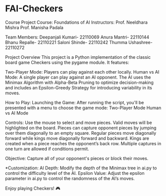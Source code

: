 # FAI-Checkers
Course Project
Course: Foundations of AI
Instructors: Prof. Neeldhara Mishra
Prof. Manisha Padala

Team Members:
Deepanjali Kumari- 22110069
Anura Mantri- 22110144
Bhanu Repalle- 22110221
Saloni Shinde- 22110242
Thumma Ushashree- 22110272


Project Overview
This project is a Python implementation of the classic board game Checkers using the pygame module. It features:

Two-Player Mode: Players can play against each other locally.
Human vs AI Mode: A single player can play against an AI opponent.
The AI uses the Minimax Algorithm with Alpha-Beta Pruning to optimize decision-making and includes an Epsilon-Greedy Strategy for introducing variability in its moves.


How to Play:
Launching the Game: After running the script, you'll be presented with a menu to choose the game mode:
Two-Player Mode
Human vs AI Mode

Controls: Use the mouse to select and move pieces. Valid moves will be highlighted on the board. Pieces can capture opponent pieces by jumping over them diagonally to an empty square.  Regular pieces move diagonally forward while kings move diagonally forward and backward. Kings are created when a piece reaches the opponent’s back row. Multiple captures in one turn are allowed if conditions permit.

Objective:
Capture all of your opponent's pieces or block their moves.

*Customization:
AI Depth: Modify the depth of the Minimax tree in ai.py to control the difficulty level of the AI.
Epsilon Value: Adjust the epsilon parameter in ai.py to control the randomness of the AI’s moves.

Enjoy playing Checkers! 🎮
